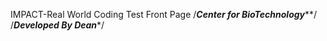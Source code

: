 IMPACT-Real World Coding Test Front Page
/***Center for BioTechnology*****/
/***Developed By Dean****/